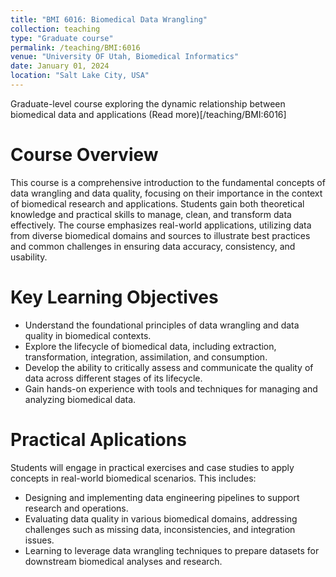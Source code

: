 ```yaml
---
title: "BMI 6016: Biomedical Data Wrangling"
collection: teaching
type: "Graduate course"
permalink: /teaching/BMI:6016
venue: "University OF Utah, Biomedical Informatics"
date: January 01, 2024
location: "Salt Lake City, USA"
---
```


Graduate-level course exploring the dynamic relationship between biomedical data and applications (Read more)[/teaching/BMI:6016]

Course Overview
======
This course is a comprehensive introduction to the fundamental concepts of data wrangling and data quality, focusing on their importance in the context of biomedical research and applications. Students gain both theoretical knowledge and practical skills to manage, clean, and transform data effectively. The course emphasizes real-world applications, utilizing data from diverse biomedical domains and sources to illustrate best practices and common challenges in ensuring data accuracy, consistency, and usability.


Key Learning Objectives
======
- Understand the foundational principles of data wrangling and data quality in biomedical contexts.
- Explore the lifecycle of biomedical data, including extraction, transformation, integration, assimilation, and consumption.
- Develop the ability to critically assess and communicate the quality of data across different stages of its lifecycle.
- Gain hands-on experience with tools and techniques for managing and analyzing biomedical data.

Practical Aplications
======
Students will engage in practical exercises and case studies to apply concepts in real-world biomedical scenarios. This includes:

- Designing and implementing data engineering pipelines to support research and operations.
- Evaluating data quality in various biomedical domains, addressing challenges such as missing data, inconsistencies, and integration issues.
- Learning to leverage data wrangling techniques to prepare datasets for downstream biomedical analyses and research.
